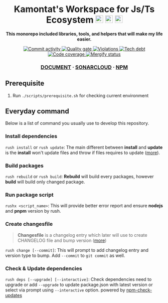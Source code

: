 <!-- Title section -->
<h1 align="center">
  Kamontat's Workspace for Js/Ts Ecosystem

  <img src="https://simpleicons.org/icons/javascript.svg" width="24px">
  <img src="https://simpleicons.org/icons/typescript.svg" width="24px">
  <img src="https://simpleicons.org/icons/nodedotjs.svg" width="24px">
</h1>

<!-- Description section -->
<p align="center">
  <strong>This monorepo included libraries, tools, and helpers that will make my life easier.</strong>
</p>

<!-- Badge setup -->
<p align="center">
  <a href="https://github.com/kc-workspace/kcws-js">
    <img src="https://img.shields.io/github/commit-activity/m/kc-workspace/kcws-js?style=flat-square" alt="Commit activity" />
  </a>
  <a href="https://sonarcloud.io/project/overview?id=kc-workspace_kcws-js">
    <img src="https://img.shields.io/sonar/quality_gate/kc-workspace_kcws-js/main?server=https%3A%2F%2Fsonarcloud.io&style=flat-square" alt="Quality gate" />
  </a>
  <a href="https://sonarcloud.io/project/issues?resolved=false&id=kc-workspace_kcws-js">
    <img src="https://img.shields.io/sonar/violations/kc-workspace_kcws-js/main?format=long&server=https%3A%2F%2Fsonarcloud.io&style=flat-square" alt="Violations" />
  </a>
  <a href="https://sonarcloud.io/project/overview?id=kc-workspace_kcws-js">
    <img src="https://img.shields.io/sonar/tech_debt/kc-workspace_kcws-js/main?server=https%3A%2F%2Fsonarcloud.io&style=flat-square" alt="Tech debt" />
  </a>
  <a href="https://sonarcloud.io/component_measures?metric=Coverage&view=list&id=kc-workspace_kcws-js">
    <img src="https://img.shields.io/sonar/coverage/kc-workspace_kcws-js/main?server=https%3A%2F%2Fsonarcloud.io&style=flat-square" alt="Code coverage" />
  </a>
  <a href="https://dashboard.mergify.com/github/kc-workspace/repo/kcws-js/queues">
  <img src="https://img.shields.io/endpoint?label=mergify&logo=-&style=flat-square&url=https%3A%2F%2Fapi.mergify.com%2Fv1%2Fbadges%2Fkc-workspace%2Fkcws-js" alt="Mergify status" />
  </a>
</p>

<!-- External section -->
<h3 align="center">
  <a href="https://js.kcws.kamontat.net">DOCUMENT</a>
  <span> · </span>
  <a href="https://sonarcloud.io/project/overview?id=kc-workspace_kcws-js">SONARCLOUD</a>
  <span> · </span>
  <a href="https://www.npmjs.com/org/kcws">NPM</a>
</h3>

## Prerequisite

1. Run `./scripts/prerequisite.sh` for checking current environment

## Everyday command

Below is a list of command you usually use to develop this repository.

### Install dependencies

`rush install` or `rush update`:
The main different between **install** and **update**
is the **install** won't update files and
throw if files requires to update ([more][everyday-commands-rush-update]).

### Build packages

`rush rebuild` or `rush build`: **Rebuild** will build every packages,
however **build** will build only changed package.

### Run package script

`rushx <script_name>`: This will provide better error report and
ensure **nodejs** and **pnpm** version by rush.

### Create changesfile

> **Changesfile** is a changelog entry
> which later will use to create CHANGELOG file and
> bump version ([more][everyday-commands-rush-change])

`rush change [--commit]`: This will prompt to add changelog entry
and version type to bump. Add `--commit` to `git commit` as well.

### Check & Update dependencies

`rush deps [--upgrade] [--interactive]`: Check dependencies need to upgrade or
add `--upgrade` to update package.json with latest version or
select via prompt using `--interactive` option. powered by [npm-check-updates][npm-check-updates-github]

[everyday-commands-rush-update]: https://rushjs.io/pages/developer/everyday_commands/#rush-update
[everyday-commands-rush-change]: https://rushjs.io/pages/developer/everyday_commands/#rush-change
[npm-check-updates-github]: https://github.com/raineorshine/npm-check-updates
